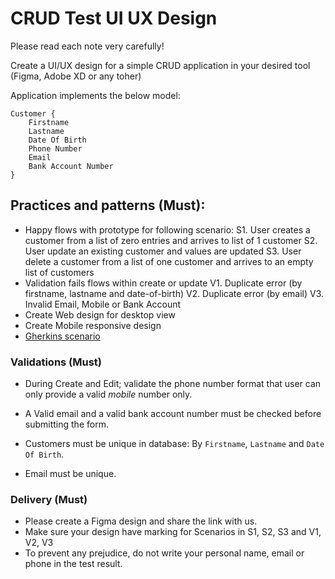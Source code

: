 # CRUD Test UI UX Design

Please read each note very carefully!

Create a UI/UX design for a simple CRUD application in your desired tool (Figma, Adobe XD or any toher) 

Application implements the below model:
```
Customer {
	Firstname
	Lastname
	Date Of Birth
	Phone Number
	Email
	Bank Account Number
}
```
## Practices and patterns (Must):

- Happy flows with prototype for following scenario:
	S1. User creates a customer from a list of zero entries and arrives to list of 1 customer
	S2. User update an existing customer and values are updated
	S3. User delete a customer from a list of one customer and arrives to an empty list of customers
- Validation fails flows within create or update
	V1. Duplicate error (by firstname, lastname and date-of-birth)
	V2. Duplicate error (by email)
	V3. Invalid Email, Mobile or Bank Account
- Create Web design for desktop view
- Create Mobile responsive design 
- [Gherkins scenario](https://www.cucumber.io/)

### Validations (Must)

- During Create and Edit; validate the phone number format that user can only provide a valid *mobile* number only.

- A Valid email and a valid bank account number must be checked before submitting the form.

- Customers must be unique in database: By `Firstname`, `Lastname` and `Date Of Birth`.

- Email must be unique.

### Delivery (Must)
- Please create a Figma design and share the link with us.
- Make sure your design have marking for Scenarios in S1, S2, S3 and V1, V2, V3
- To prevent any prejudice, do not write your personal name, email or phone in the test result.
